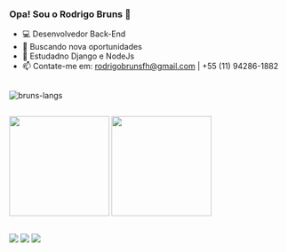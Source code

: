 ### Opa! Sou o Rodrigo Bruns 👋


- 💻 Desenvolvedor Back-End 
- 🔭 Buscando nova oportunidades 
- 🌱 Estudadno Django e NodeJs
- 📫 Contate-me em: rodrigobrunsfh@gmail.com | +55 (11) 94286-1882

##

<img alt="bruns-langs" src="https://skillicons.dev/icons?i=python,django,mysql,html,css,nodejs,js">

##

<div>
  <img height="180em" src="https://github-readme-stats.vercel.app/api?username=RoBruns&count_private=true&show_icons=true&theme=dracula">
  <img height="180em" src="https://github-readme-stats.vercel.app/api/top-langs/?username=RoBruns&layout=compact&langs_count=7&theme=dracula"/>
</div>

##

<div> 
  <a href="https://www.linkedin.com/in/rodrigo-guido-bruns-filho-299095238/" target="_blank"><img src="https://img.shields.io/badge/-LinkedIn-%230077B5?style=for-the-badge&logo=linkedin&logoColor=white" target="_blank"></a> 
  <a href = "mailto:rodrigobrunsfh@gmail.com"><img src="https://img.shields.io/badge/-Gmail-%23333?style=for-the-badge&logo=gmail&logoColor=white" target="_blank"></a>
  <a href="https://instagram.com/lbrunss" target="_blank"><img src="https://img.shields.io/badge/-Instagram-%23E4405F?style=for-the-badge&logo=instagram&logoColor=white" target="_blank"></a>
  
</div>

